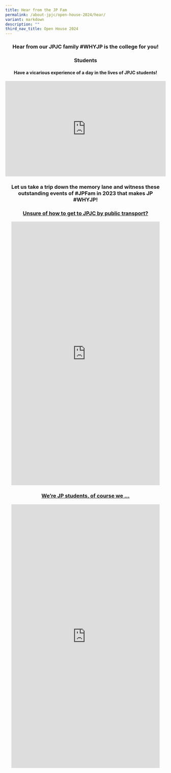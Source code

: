 ```yaml
---
title: Hear from the JP Fam
permalink: /about-jpjc/open-house-2024/hear/
variant: markdown
description: ""
third_nav_title: Open House 2024
---
```

<div align="justify">

<h3><center>Hear from our JPJC family #WHYJP is the college for you!</center></h3>
	
<h3><center>Students</center></h3>
<h4><center>Have a vicarious experience of a day in the lives of JPJC students!</center></h4>
<center><iframe allowfullscreen="" allow="accelerometer; autoplay; clipboard-write; encrypted-media; gyroscope; picture-in-picture; web-share" frameborder="0" title="YouTube video player" src="https://www.youtube.com/embed/z9U1hcVUypE?si=K0SL3hKwJtNP8QcY" width="100%" height="300"></iframe>	</center>
	
	
<h3><center>Let us take a trip down the memory lane and witness these outstanding events of #JPFam in 2023 that makes JP #WHYJP!	</center></h3>

<center><a href="https://www.youtube.com/shorts/AX3YRUVcV7c?feature=share"></a></center><a href="https://www.youtube.com/shorts/AX3YRUVcV7c?feature=share">
	
<h3><center>	Unsure of how to get to JPJC by public transport?</center></h3>
<center><iframe allowfullscreen="" allow="accelerometer; autoplay; clipboard-write; encrypted-media; gyroscope; picture-in-picture; web-share" frameborder="0" title="Unsure of how to get to JPJC by public transport?" src="https://www.youtube.com/embed/7BD8HZvQVBg" height="829" width="466"></iframe></center>
	
<h3><center>We’re JP students, of course we …</center></h3>
<center><iframe allowfullscreen="" allow="accelerometer; autoplay; clipboard-write; encrypted-media; gyroscope; picture-in-picture; web-share" frameborder="0" title="We're JP students, of course we..." src="https://www.youtube.com/embed/EWFOsYysDQk" height="829" width="466"></iframe></center>
	
	
	
	
	
	
	
	
</a></div>